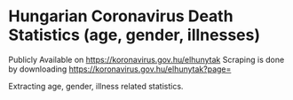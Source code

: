 # Hungarian Coronavirus Death Statistics (age, gender, illnesses)

Publicly Available on https://koronavirus.gov.hu/elhunytak
Scraping is done by downloading https://koronavirus.gov.hu/elhunytak?page=<pagenumber>

Extracting age, gender, illness related statistics.


